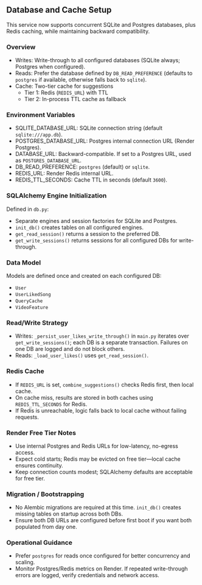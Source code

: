 ## Database and Cache Setup

This service now supports concurrent SQLite and Postgres databases, plus Redis caching, while maintaining backward compatibility.

### Overview
- Writes: Write-through to all configured databases (SQLite always; Postgres when configured).
- Reads: Prefer the database defined by `DB_READ_PREFERENCE` (defaults to `postgres` if available, otherwise falls back to `sqlite`).
- Cache: Two-tier cache for suggestions
  - Tier 1: Redis (`REDIS_URL`) with TTL
  - Tier 2: In-process TTL cache as fallback

### Environment Variables
- SQLITE_DATABASE_URL: SQLite connection string (default `sqlite:///app.db`).
- POSTGRES_DATABASE_URL: Postgres internal connection URL (Render Postgres).
- DATABASE_URL: Backward-compatible. If set to a Postgres URL, used as `POSTGRES_DATABASE_URL`.
- DB_READ_PREFERENCE: `postgres` (default) or `sqlite`.
- REDIS_URL: Render Redis internal URL.
- REDIS_TTL_SECONDS: Cache TTL in seconds (default `3600`).

### SQLAlchemy Engine Initialization
Defined in `db.py`:
- Separate engines and session factories for SQLite and Postgres.
- `init_db()` creates tables on all configured engines.
- `get_read_session()` returns a session to the preferred DB.
- `get_write_sessions()` returns sessions for all configured DBs for write-through.

### Data Model
Models are defined once and created on each configured DB:
- `User`
- `UserLikedSong`
- `QueryCache`
- `VideoFeature`

### Read/Write Strategy
- Writes: `_persist_user_likes_write_through()` in `main.py` iterates over `get_write_sessions()`; each DB is a separate transaction. Failures on one DB are logged and do not block others.
- Reads: `_load_user_likes()` uses `get_read_session()`.

### Redis Cache
- If `REDIS_URL` is set, `combine_suggestions()` checks Redis first, then local cache.
- On cache miss, results are stored in both caches using `REDIS_TTL_SECONDS` for Redis.
- If Redis is unreachable, logic falls back to local cache without failing requests.

### Render Free Tier Notes
- Use internal Postgres and Redis URLs for low-latency, no-egress access.
- Expect cold starts; Redis may be evicted on free tier—local cache ensures continuity.
- Keep connection counts modest; SQLAlchemy defaults are acceptable for free tier.

### Migration / Bootstrapping
- No Alembic migrations are required at this time. `init_db()` creates missing tables on startup across both DBs.
- Ensure both DB URLs are configured before first boot if you want both populated from day one.

### Operational Guidance
- Prefer `postgres` for reads once configured for better concurrency and scaling.
- Monitor Postgres/Redis metrics on Render. If repeated write-through errors are logged, verify credentials and network access.


